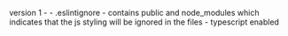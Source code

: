 version 1 - - .eslintignore - contains public and node_modules which indicates that the js styling will be ignored in the files - typescript enabled
